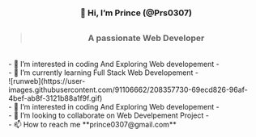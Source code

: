   #            <h3 align="center">                     👋 Hi, I’m Prince (@Prs0307)</h3>
  >## <h3 align="center">A passionate Web Developer</h3>
  </br>
- 👀 I’m interested in coding And Exploring Web developement
- </br>
- 🌱 I’m currently learning Full Stack Web Developement
- </br>
![runweb](https://user-images.githubusercontent.com/91106662/208357730-69ecd826-96af-4bef-ab8f-3121b88a1f9f.gif)

  </br>
- 👀 I’m interested in coding And Exploring Web developement
- </br>
- 💞️ I’m looking to collaborate on Web Develpement Project
- </br>
- 📫 How to reach me **prince0307@gmail.com**
</br>

<!---
Prs0307/Prs0307 is a ✨ special ✨ repository because its `README.md` (this file) appears on your GitHub profile.
You can click the Preview link to take a look at your changes.
--->
